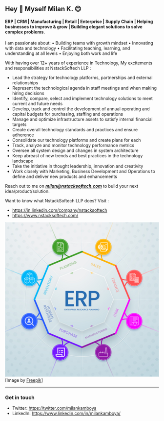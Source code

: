 ## Hey 👋 Myself Milan K. 😊
#### ERP | CRM | Manufacturing | Retail | Enterprise | Supply Chain | Helping businesses to improve & grow | Building elegant solutions to solve complex problems.

I am passionate about:
• Building teams with growth mindset
• Innovating with data and technology
• Facilitating teaching, learning, and understanding at all levels
• Enjoying both work and life

With having over 12+ years of experience in Technology,
My excitements and responsibilities at NstackSoftech LLP :

 - Lead the strategy for technology platforms, partnerships and external relationships
 - Represent the technological agenda in staff meetings and when making hiring decisions
 - Identify, compare, select and implement technology solutions to meet current and future needs
 - Develop, track and control the development of annual operating and capital budgets for purchasing, staffing and operations
 - Manage and optimize infrastructure assets to satisfy internal financial targets
 - Create overall technology standards and practices and ensure adherence
 - Consolidate our technology platforms and create plans for each
 - Track, analyze and monitor technology performance metrics
 - Oversee all system design and changes in system architecture
 - Keep abreast of new trends and best practices in the technology landscape
 - Take the initiative in thought leadership, innovation and creativity
 - Work closely with Marketing, Business Development and Operations to define and deliver new products and enhancements

Reach out to me on ***milan@nstacksoftech.com*** to build your next idea/product/solution.

Want to know what NstackSoftech LLP does?
Visit :
- https://in.linkedin.com/company/nstacksoftech 
- https://www.nstacksoftech.com/

![ERP - Enterprise Resource Planning](https://github.com/milankamboya/milankamboya/blob/master/images/7063226.jpg)
[Image by <a href="https://www.freepik.com/free-vector/erp-infographic_25106209.htm#query=erp&position=7&from_view=keyword&track=sph&uuid=81947da3-d7ae-426b-a0b7-1c64124477d1">Freepik</a>]

-------------------
### Get in touch
- Twitter: https://twitter.com/milankamboya
- LinkedIn: https://www.linkedin.com/in/milankamboya/
